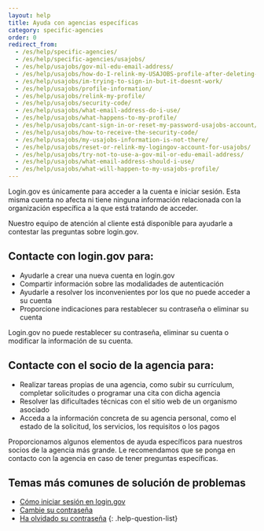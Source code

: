 ```yaml
---
layout: help
title: Ayuda con agencias específicas
category: specific-agencies
order: 0
redirect_from:
  - /es/help/specific-agencies/
  - /es/help/specific-agencies/usajobs/
  - /es/help/usajobs/gov-mil-edu-email-address/
  - /es/help/usajobs/how-do-I-relink-my-USAJOBS-profile-after-deleting-my-login-account/
  - /es/help/usajobs/im-trying-to-sign-in-but-it-doesnt-work/
  - /es/help/usajobs/profile-information/
  - /es/help/usajobs/relink-my-profile/
  - /es/help/usajobs/security-code/
  - /es/help/usajobs/what-email-address-do-i-use/
  - /es/help/usajobs/what-happens-to-my-profile/
  - /es/help/usajobs/cant-sign-in-or-reset-my-password-usajobs-account/
  - /es/help/usajobs/how-to-receive-the-security-code/
  - /es/help/usajobs/my-usajobs-information-is-not-there/
  - /es/help/usajobs/reset-or-relink-my-logingov-account-for-usajobs/
  - /es/help/usajobs/try-not-to-use-a-gov-mil-or-edu-email-address/
  - /es/help/usajobs/what-email-address-should-i-use/
  - /es/help/usajobs/what-will-happen-to-my-usajobs-profile/
---
```


Login.gov es únicamente para acceder a la cuenta e iniciar sesión. Esta misma cuenta no afecta ni tiene ninguna información relacionada con la organización específica a la que está tratando de acceder.

Nuestro equipo de atención al cliente está disponible para ayudarle a contestar las preguntas sobre login.gov.

## Contacte con login.gov para:
* Ayudarle a crear una nueva cuenta en login.gov
* Compartir información sobre las modalidades de autenticación
* Ayudarle a resolver los inconvenientes por los que no puede acceder a su cuenta
* Proporcione indicaciones para restablecer su contraseña o eliminar su cuenta

Login.gov no puede restablecer su contraseña, eliminar su cuenta o modificar la información de su cuenta.

## Contacte con el socio de la agencia para:
* Realizar tareas propias de una agencia, como subir su currículum, completar solicitudes o programar una cita con dicha agencia
* Resolver las dificultades técnicas con el sitio web de un organismo asociado
* Acceda a la información concreta de su agencia personal, como el estado de la solicitud, los servicios, los requisitos o los pagos

Proporcionamos algunos elementos de ayuda específicos para nuestros socios de la agencia más grande. Le recomendamos que se ponga en contacto con la agencia en caso de tener preguntas específicas.

## Temas más comunes de solución de problemas

* [Cómo iniciar sesión en login.gov](site.baseurl/help/trouble-signing-in/how-to-sign-in/)
* [Cambie su contraseña](site.baseurl/help/manage-your-account/change-your-password/)
* [Ha olvidado su contraseña](site.baseurl/help/trouble-signing-in/forgot-your-password/)
{: .help-question-list}
